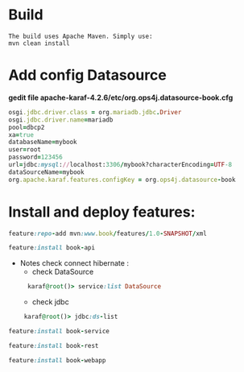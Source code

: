 # Build 
    The build uses Apache Maven. Simply use:
    mvn clean install
# Add config Datasource
**gedit file apache-karaf-4.2.6/etc/org.ops4j.datasource-book.cfg**

```ruby
osgi.jdbc.driver.class = org.mariadb.jdbc.Driver
osgi.jdbc.driver.name=mariadb
pool=dbcp2
xa=true
databaseName=mybook
user=root
password=123456
url=jdbc:mysql://localhost:3306/mybook?characterEncoding=UTF-8
dataSourceName=mybook
org.apache.karaf.features.configKey = org.ops4j.datasource-book
```

# Install and deploy features:
```ruby
feature:repo-add mvn:www.book/features/1.0-SNAPSHOT/xml
```
```ruby
feature:install book-api
```
- Notes check connect hibernate :
  - check DataSource
  ```ruby
    karaf@root()> service:list DataSource
    ```
  - check jdbc
   ```ruby
    karaf@root()> jdbc:ds-list
    ```

```ruby
feature:install book-service
```
```ruby
feature:install book-rest
```
```ruby
feature:install book-webapp
```












